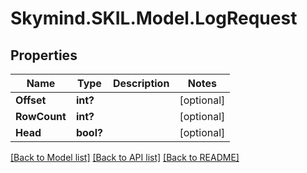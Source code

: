 # Skymind.SKIL.Model.LogRequest
## Properties

Name | Type | Description | Notes
------------ | ------------- | ------------- | -------------
**Offset** | **int?** |  | [optional] 
**RowCount** | **int?** |  | [optional] 
**Head** | **bool?** |  | [optional] 

[[Back to Model list]](../README.md#documentation-for-models) [[Back to API list]](../README.md#documentation-for-api-endpoints) [[Back to README]](../README.md)

